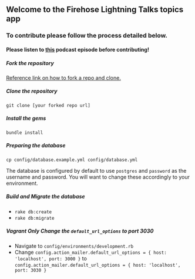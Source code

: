 ## Welcome to the Firehose Lightning Talks topics app
### To contribute please follow the process detailed below.
#### **Please listen to [this](https://devchat.tv/ruby-rogues/216-rr-code-review-culture-with-derek-prior) podcast episode before contributing!**

##### Fork the repository
[Reference link on how to fork a repo and clone.](http://community.thefirehoseproject.com/2015/08/19/How-To-Fork-A-Repo-And-Contribute.html)

##### Clone the repository
`git clone [your forked repo url]`

##### Install the gems
`bundle install`

##### Preparing the database
`cp config/database.example.yml config/database.yml`

The database is configured by default to use `postgres` and `password` as the username and password. You will want to change these accordingly to your environment.

##### Build and Migrate the database
* `rake db:create`
* `rake db:migrate`

##### **Vagrant Only** Change the `default_url_options` to port 3030
* Navigate to `config/environments/development.rb`
* Change `config.action_mailer.default_url_options = { host: 'localhost', port: 3000 }` to `config.action_mailer.default_url_options = { host: 'localhost', port: 3030 }`
